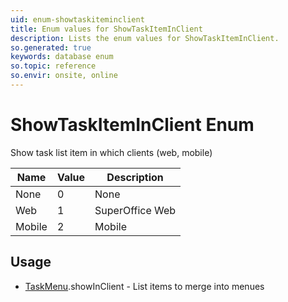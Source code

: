 ```yaml
---
uid: enum-showtaskiteminclient
title: Enum values for ShowTaskItemInClient
description: Lists the enum values for ShowTaskItemInClient.
so.generated: true
keywords: database enum
so.topic: reference
so.envir: onsite, online
---
```


# ShowTaskItemInClient Enum

Show task list item in which clients (web, mobile)

| Name | Value | Description |
|------|-------|-------------|
|None|0|None|
|Web|1|SuperOffice Web|
|Mobile|2|Mobile|

## Usage

* [TaskMenu](../taskmenu.md).showInClient - List items to merge into menues
